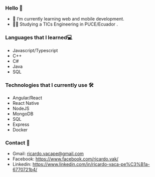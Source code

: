 ### Hello 👋
- 🌱 I’m currently learning web and mobile development.
- :man_student:  Studying a TICs Engineering in PUCE/Ecuador 	.
### Languages that I learned:computer:
- Javascript/Typescript
- C++
- C#
- Java
- SQL
### Technologies that I currently use :hammer_and_wrench:	
- Angular/React
- React Native
- NodeJS
- MongoDB
- SQL
- Express
- Docker
### Contact 💬
- Gmail: ricardo.vacape@gmail.com
- Facebook: https://www.facebook.com/ricardo.vak/
- Linkedin: https://www.linkedin.com/in/ricardo-vaca-pe%C3%B1a-6770721b4/
<!--
**RicardoVP2002/RicardoVP2002** is a ✨ _special_ ✨ repository because its `README.md` (this file) appears on your GitHub profile.

Here are some ideas to get you started:

- 🔭 I’m currently working on ...
- 🌱 I’m currently learning ...
- 👯 I’m looking to collaborate on ...
- 🤔 I’m looking for help with ...
- 💬 Ask me about ...
- 📫 How to reach me: ...
- 😄 Pronouns: ...
- ⚡ Fun fact: ...
-->
